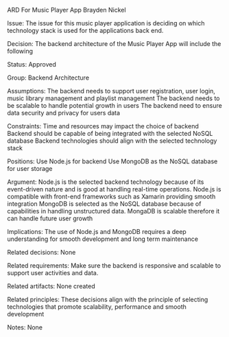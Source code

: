 ARD For Music Player App
Brayden Nickel


Issue: The issue for this music player application is deciding on which technology stack is used for the applications back end.

Decision: The backend architecture of the Music Player App will include the following 

Status: Approved

Group: Backend Architecture 

Assumptions: 
The backend needs to support user registration, user login, music library management and playlist management
The backend needs to be scalable to handle potential growth in users
The backend need to ensure data security and privacy for users data

Constraints: 
Time and resources may impact the choice of backend
Backend should be capable of being integrated with the selected NoSQL database
Backend technologies should align with the selected technology stack 

Positions: 
Use Node.js for backend 
Use MongoDB as the NoSQL database for user storage

Argument: 
Node.js is the selected backend technology because of its event-driven nature and is good at handling real-time operations. Node.js is compatible with front-end frameworks such as Xamarin providing smooth integration
MongoDB is selected as the NoSQL database because of capabilities in handling unstructured data. MongaDB is scalable therefore it can handle future user growth

Implications: The use of Node.js and MongoDB requires a deep understanding for smooth development and long term maintenance 

Related decisions: None

Related requirements: Make sure the backend is responsive and scalable to support user activities and data.

Related artifacts: None created

Related principles: These decisions align with the principle of selecting technologies that promote scalability, performance and smooth development

Notes: None
